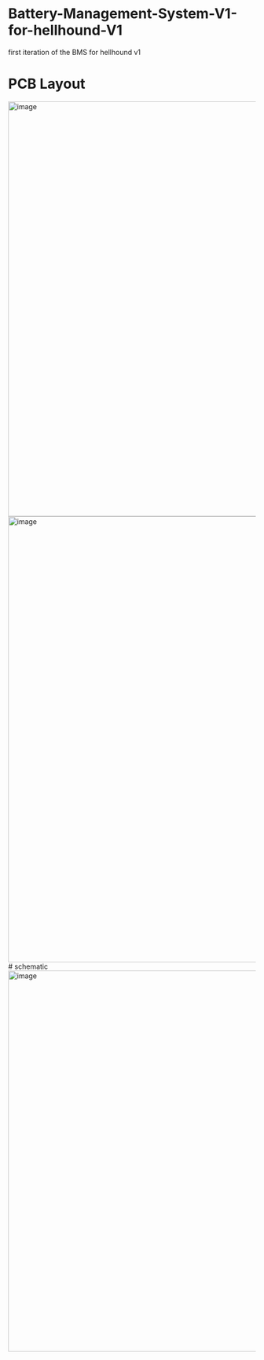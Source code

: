# Battery-Management-System-V1-for-hellhound-V1
first iteration of the BMS for hellhound v1 
# PCB Layout
<img width="658" height="845" alt="image" src="https://github.com/user-attachments/assets/94c47ad1-c29e-4e2d-8164-019e96915ff6" />
<img width="707" height="908" alt="image" src="https://github.com/user-attachments/assets/e53653c3-c5de-4512-ba8a-25f667ffe98e" />
# schematic 
<img width="1558" height="776" alt="image" src="https://github.com/user-attachments/assets/de5d8f87-0705-4739-a631-37de11216f45" />




